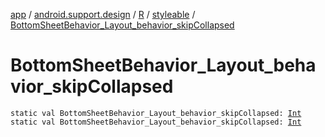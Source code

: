 [app](../../../index.md) / [android.support.design](../../index.md) / [R](../index.md) / [styleable](index.md) / [BottomSheetBehavior_Layout_behavior_skipCollapsed](.)

# BottomSheetBehavior_Layout_behavior_skipCollapsed

`static val BottomSheetBehavior_Layout_behavior_skipCollapsed: `[`Int`](https://kotlinlang.org/api/latest/jvm/stdlib/kotlin/-int/index.html)
`static val BottomSheetBehavior_Layout_behavior_skipCollapsed: `[`Int`](https://kotlinlang.org/api/latest/jvm/stdlib/kotlin/-int/index.html)